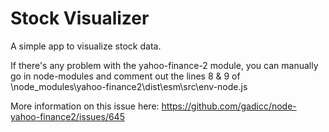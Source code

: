 # Stock Visualizer
A simple app to visualize stock data.


If there's any problem with the yahoo-finance-2 module, you can manually go in node-modules and comment out the lines 8 & 9 of \node_modules\yahoo-finance2\dist\esm\src\env-node.js

More information on this issue here: https://github.com/gadicc/node-yahoo-finance2/issues/645